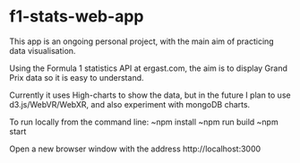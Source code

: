 # f1-stats-web-app
This app is an ongoing personal project, with the main aim of practicing data visualisation.

Using the Formula 1 statistics API at ergast.com, the aim is to display Grand Prix data so it is easy to understand.

Currently it uses High-charts to show the data, but in the future I plan to use d3.js/WebVR/WebXR, and also experiment with mongoDB charts.

To run locally from the command line:
~npm install
~npm run build
~npm start

Open a new browser window with the address http://localhost:3000


